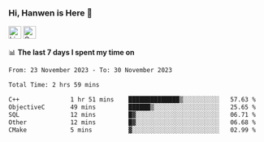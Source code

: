 ### Hi, Hanwen is Here 👋
<p>
	<a href="https://www.linkedin.com/in/liu-hanwen/"><img src="https://img.shields.io/badge/@hanwen-0A66C2?style=flat&logo=LinkedIn&logoColor=white" alt="Linkedin"  height="25px"/></a> 
	<a href="https://scholar.google.com/citations?user=HDF0su0AAAAJ"><img src="https://img.shields.io/badge/scholar-4385FE.svg?&style=plastic&logo=google-scholar&logoColor=white" alt="Google Scholar" height="25px"> </a>
</p>

📊 **The last 7 days I spent my time on** 
<!--START_SECTION:waka-->

```txt
From: 23 November 2023 - To: 30 November 2023

Total Time: 2 hrs 59 mins

C++              1 hr 51 mins    ██████████████▒░░░░░░░░░░   57.63 %
ObjectiveC       49 mins         ██████▒░░░░░░░░░░░░░░░░░░   25.65 %
SQL              12 mins         █▓░░░░░░░░░░░░░░░░░░░░░░░   06.71 %
Other            12 mins         █▓░░░░░░░░░░░░░░░░░░░░░░░   06.68 %
CMake            5 mins          ▓░░░░░░░░░░░░░░░░░░░░░░░░   02.99 %
```

<!--END_SECTION:waka-->


<!--
**david990917/david990917** is a ✨ _special_ ✨ repository because its `README.md` (this file) appears on your GitHub profile.

Here are some ideas to get you started:

- 🔭 I’m currently working on ...
- 🌱 I’m currently learning ...
- 👯 I’m looking to collaborate on ...
- 🤔 I’m looking for help with ...
- 💬 Ask me about ...
- 📫 How to reach me: ...
- 😄 Pronouns: ...
- ⚡ Fun fact: ...
-->
